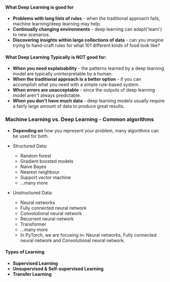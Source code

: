 #### What Deep Learning is good for
* **Problems with long lists of rules** - when the traditional approach fails, machine learning/deep learning may help.
* **Continually changing environments** - deep learning can adapt('learn') to new scenarios.
* **Discovering insights within large collections of data** - can you imagine trying to hand-craft rules for what 101 different kinds of food look like?

#### What Deep Learning Typically is NOT good for:
* **When you need explainability** - the patterns learned by a deep learning model are typically uninterpretable by a human.
* **When the traditional approach is a better option** - if you can accomplish what you need with a simple rule-based system.
* **When errors are unacceptable** - since the outputs of deep learning model aren't always predictable.
* **When you don't have much data** - deep learning models usually require a fairly large amount of data to produce great results.


### Machine Learning vs. Deep Learning - Common algorithms

* **Depending on** how you represent your problem, many algorithms can be used for both.

* Structured Data:
  * Random forest
  * Gradient boosted models
  * Naive Bayes
  * Nearest neighbour
  * Support vector machine
  * ...many more
* Unstructured Data:
  * Neural networks
  * Fully connected neural network
  * Convolutional neural network
  * Recurrent neural network
  * Transformer
  * ...many more
  * In PyTorch, we are focusing in: Neural networks, Fully connected neural network and Convolutional neural network.

#### Types of Learning
* **Supervised Learning**
* **Unsupervised & Self-supervised Learning**
* **Transfer Learning**